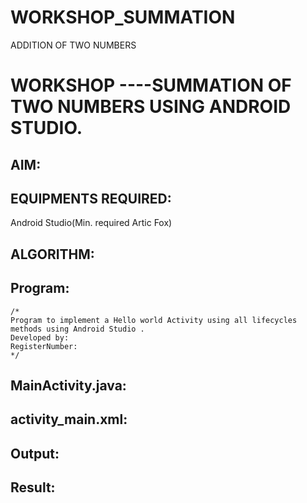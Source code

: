 # WORKSHOP_SUMMATION
ADDITION OF TWO NUMBERS


# WORKSHOP ----SUMMATION OF TWO NUMBERS USING ANDROID STUDIO.


## AIM:


## EQUIPMENTS REQUIRED:

Android Studio(Min. required Artic Fox)


## ALGORITHM:



## Program:
 ```
/*
Program to implement a Hello world Activity using all lifecycles methods using Android Studio .
Developed by: 
RegisterNumber:  
*/
```

## MainActivity.java:





## activity_main.xml:

## Output:



## Result:

